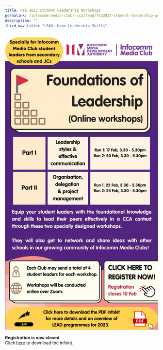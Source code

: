 ```yaml
---
title: Feb 2023 Student Leadership Workshops
permalink: /infocomm-media-clubs-cca/lead/feb2023-student-leadership-workshops/
description: ""
third_nav_title: "LEAD: Hone Leadership Skills"
---
```

![](/images/Icmclub/Foundations%20of%20Leadership%20(Part%20I%20and%20II).png)

**Registration is now closed**<br>
Click [here](https://go.gov.sg/lead2023feb) to download the infokit.
